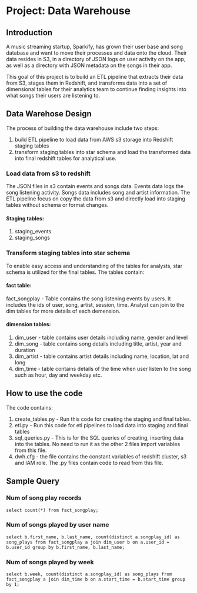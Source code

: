 # Project: Data Warehouse
## Introduction
A music streaming startup, Sparkify, has grown their user base and song database and
want to move their processes and data onto the cloud. Their data resides in S3, 
in a directory of JSON logs on user activity on the app, as well as a directory 
with JSON metadata on the songs in their app.

This goal of this project is to build an ETL pipeline that extracts their data from S3,
stages them in Redshift, and transforms data into a set of dimensional tables for 
their analytics team to continue finding insights into what songs their users are 
listening to.

## Data Warehose Design
The process of building the data warehouse include two steps: 
1. build ETL pipeline to load data from AWS s3 storage into Redshift staging tables
2. transform staging tables into star schema and load the transformed data into final redshift tables for analytical use.

### Load data from s3 to redshift
The JSON files in s3 contain events and songs data. Events data logs the song listening activity. 
Songs data includes song and artist information. The ETL pipeline focus on copy the data 
from s3 and directly load into staging tables without schema or format changes. 

#### Staging tables: 
1. staging_events 
2. staging_songs

### Transform staging tables into star schema
To enable easy access and understanding of the tables for analysts, star schema is utilized for the 
final tables. The tables contain:
#### fact table:
fact_songplay - Table contains the song listening events by users. It includes the 
ids of user, song, artist, session, time. Analyst can join to the dim tables for more details 
of each demension.
#### dimension tables:
   1. dim_user - table contains user details including name, gender and level
   2. dim_song - table contains song details including title, artist, year and duration
   3. dim_artist - table contains artist details including name, location, lat and long
   4. dim_time - table contains details of the time when user listen to the song such as hour, day and weekday etc.

## How to use the code
The code contains:
1. create_tables.py - Run this code for creating the staging and final tables.
2. etl.py - Run this code for etl pipelines to load data into staging and final tables
3. sql_queries.py - This is for the SQL queries of creating, inserting data into the tables. No need to run it as the other 2 files import variables from this file.
4. dwh.cfg - the file contains the constant variables of redshift cluster, s3 and IAM role. The .py files contain code to read from this file. 


## Sample Query
### Num of song play records
`select count(*) from fact_songplay;`
### Num of songs played by user name
`select b.first_name, b.last_name, count(distinct a.songplay_id) as song_plays
from fact_songplay a
join dim_user b on a.user_id = b.user_id
group by b.first_name, b.last_name;`

### Num of songs played by week
`select b.week, count(distinct a.songplay_id) as song_plays
from fact_songplay a
join dim_time b on a.start_time = b.start_time
group by 1;`